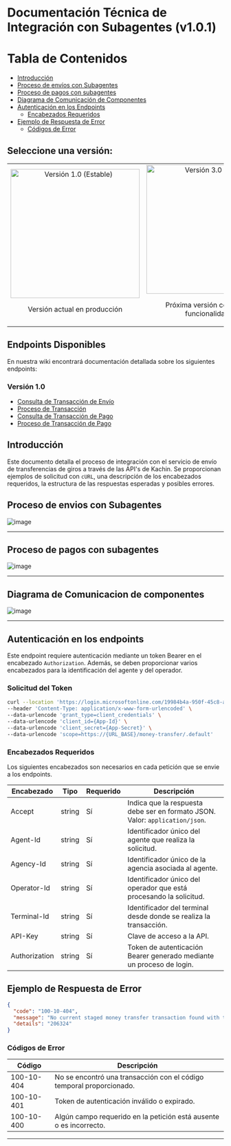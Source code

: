 # Documentación Técnica de Integración con Subagentes (v1.0.1)

# Tabla de Contenidos

- [Introducción](#introducción)
- [Proceso de envíos con Subagentes](#proceso-de-envios-con-subagentes)
- [Proceso de pagos con subagentes](#proceso-de-pagos-con-subagentes)
- [Diagrama de Comunicación de Componentes](#diagrama-de-comunicacion-de-componentes)
- [Autenticación en los Endpoints](#autenticación-en-los-endpoints)
  - [Encabezados Requeridos](#encabezados-requeridos)
- [Ejemplo de Respuesta de Error](#ejemplo-de-respuesta-de-error)
  - [Códigos de Error](#códigos-de-error)
    
## Seleccione una versión:

<div align="center">
  <table>
    <tr>
      <td align="center" width="400">
        <a href="../../wiki/Version-1.0" style="text-decoration: none;">
          <img src="https://img.shields.io/badge/Versión_1.0-Estable-0366D6?style=for-the-badge&logo=github&logoColor=white" alt="Versión 1.0 (Estable)" width="300"/>
        </a>
        <p>Versión actual en producción</p>
      </td>
      <td align="center" width="400">
        <a href="../../wiki/Version-3.0" style="text-decoration: none;">
          <img src="https://img.shields.io/badge/Versión_3.0-Beta-28A745?style=for-the-badge&logo=github&logoColor=white" alt="Versión 3.0 (Beta)" width="300"/>
        </a>
        <p>Próxima versión con nuevas funcionalidades</p>
      </td>
    </tr>
  </table>
</div>

## Endpoints Disponibles

En nuestra wiki encontrará documentación detallada sobre los siguientes endpoints:

### Versión 1.0
- [Consulta de Transacción de Envío](../../wiki/Versión-1.0#endpoint-consulta-de-transacción-de-envio-disponible)
- [Proceso de Transacción](../../wiki/Versión-1.0#endpoint-proceso-de-transacción-disponible)
- [Consulta de Transacción de Pago](../../wiki/Versión-1.0#endpoint-consulta-de-transacción-de-pago-disponible)
- [Proceso de Transacción de Pago](../../wiki/Versión-1.0#endpoint-proceso-de-transacción-de-pago-disponible)


## Introducción
Este documento detalla el proceso de integración con el servicio de envío de transferencias de giros a través de las API's de Kachin. Se proporcionan ejemplos de solicitud con `cURL`, una descripción de los encabezados requeridos, la estructura de las respuestas esperadas y posibles errores.

## Proceso de envios con Subagentes
![image](https://github.com/user-attachments/assets/c3e678c9-d00c-4f95-9b87-d7a146e29c11)


---
## Proceso de pagos con subagentes
![image](https://github.com/user-attachments/assets/950d6e66-e91f-4daa-a119-4a5b45f43f91)

---

## Diagrama de Comunicacion de componentes

![image](https://github.com/user-attachments/assets/e6852864-b8b2-4c92-888e-a03e32c0e742)


---

## Autenticación en los endpoints

Este endpoint requiere autenticación mediante un token Bearer en el encabezado `Authorization`. Además, se deben proporcionar varios encabezados para la identificación del agente y del operador.

### Solicitud del Token
```sh
curl --location 'https://login.microsoftonline.com/19984b4a-950f-45c8-a475-065352ef0766/oauth2/v2.0/token' \
--header 'Content-Type: application/x-www-form-urlencoded' \
--data-urlencode 'grant_type=client_credentials' \
--data-urlencode 'client_id={App-Id}' \
--data-urlencode 'client_secret={App-Secret}' \
--data-urlencode 'scope=https://{URL_BASE}/money-transfer/.default'
```

### Encabezados Requeridos
Los siguientes encabezados son necesarios en cada petición que se envie a los endpoints. 

| Encabezado       | Tipo   | Requerido | Descripción |
|------------------|--------|-----------|-------------|
| Accept           | string | Sí        | Indica que la respuesta debe ser en formato JSON. Valor: `application/json`. |
| Agent-Id         | string | Sí        | Identificador único del agente que realiza la solicitud. |
| Agency-Id        | string | Sí        | Identificador único de la agencia asociada al agente. |
| Operator-Id      | string | Sí        | Identificador único del operador que está procesando la solicitud. |
| Terminal-Id      | string | Sí        | Identificador del terminal desde donde se realiza la transacción. |
| API-Key          | string | Sí        | Clave de acceso a la API. |
| Authorization    | string | Sí        | Token de autenticación Bearer generado mediante un proceso de login. |

## Ejemplo de Respuesta de Error
```json
{
  "code": "100-10-404",
  "message": "No current staged money transfer transaction found with temporal code: 206324.",
  "details": "206324"
}
```

### Códigos de Error
| Código        | Descripción |
|---------------|-------------|
| 100-10-404   | No se encontró una transacción con el código temporal proporcionado. |
| 100-10-401   | Token de autenticación inválido o expirado. |
| 100-10-400   | Algún campo requerido en la petición está ausente o es incorrecto. |

---
